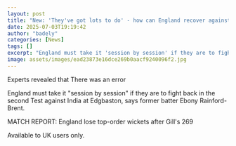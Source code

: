 ```yaml
---
layout: post
title: "New: 'They've got lots to do' - how can England recover against India?"
date: 2025-07-03T19:19:42
author: "badely"
categories: [News]
tags: []
excerpt: "England must take it 'session by session' if they are to fight back in the second Test against India at Edgbaston, says former batter Ebony Rainford-B"
image: assets/images/ead23873e16dce269b0aacf9240096f2.jpg
---
```


Experts revealed that There was an error

England must take it "session by session" if they are to fight back in the second Test against India at Edgbaston, says former batter Ebony Rainford-Brent.

MATCH REPORT: England lose top-order wickets after Gill's 269

Available to UK users only.

